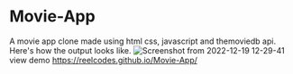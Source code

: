 # Movie-App
A movie app clone made using html css, javascript and themoviedb api.
Here's how the output looks like.
![Screenshot from 2022-12-19 12-29-41](https://user-images.githubusercontent.com/95425382/208400613-36bbbeff-9408-40b0-93a1-70ed67091af9.png)
view demo https://reelcodes.github.io/Movie-App/
